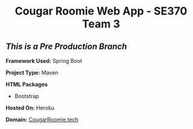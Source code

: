 <h1 align="center">Cougar Roomie Web App - SE370 Team 3</h1>

 *This is a Pre Production Branch*
 ---------------------------------

 **Framework Used:** Spring Boot

 **Project Type:** Maven

 **HTML Packages**
   * Bootstrap

 **Hosted On:** Heroku

 **Domain:** [CougarRoomie.tech](http://cougarroomie.tech)

